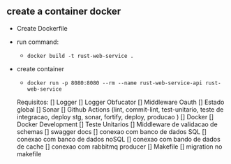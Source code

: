 ## create a container docker

- Create Dockerfile
- run command:

  - `docker build -t rust-web-service .`

- create container

  - `docker run -p 8080:8080 --rm --name rust-web-service-api rust-web-service`

  Requisitos:
  [] Logger
  [] Logger Obfucator
  [] Middleware Oauth
  [] Estado global
  [] Sonar
  [] Github Actions (lint, commit-lint, test-unitario, teste de integracao, deploy stg, sonar, fortify, deploy, producao )
  [] Docker
  [] Docker Development
  [] Teste Unitarios
  [] Middleware de validacao de schemas
  [] swagger docs
  [] conexao com banco de dados SQL
  [] conexao com banco de dados noSQL
  [] conexao com bando de dados de cache
  [] conexao com rabbitmq producer
  [] Makefile
  [] migration no makefile